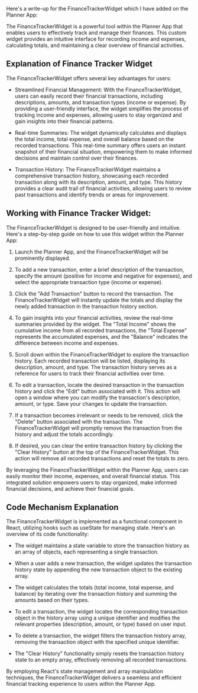 Here's a write-up for the FinanceTrackerWidget which I have added on the Planner App:

The FinanceTrackerWidget is a powerful tool within the Planner App that enables users to effectively track and manage their finances. This custom widget provides an intuitive interface for recording income and expenses, calculating totals, and maintaining a clear overview of financial activities.

## Explanation of Finance Tracker Widget
The FinanceTrackerWidget offers several key advantages for users:

- Streamlined Financial Management:
  With the FinanceTrackerWidget, users can easily record their financial transactions, including descriptions, amounts, and transaction types (income or expense). By providing a user-friendly interface, the widget simplifies the process of tracking income and expenses, allowing users to stay organized and gain insights into their financial patterns.

- Real-time Summaries:
  The widget dynamically calculates and displays the total income, total expense, and overall balance based on the recorded transactions. This real-time summary offers users an instant snapshot of their financial situation, empowering them to make informed decisions and maintain control over their finances.

- Transaction History:
  The FinanceTrackerWidget maintains a comprehensive transaction history, showcasing each recorded transaction along with its description, amount, and type. This history provides a clear audit trail of financial activities, allowing users to review past transactions and identify trends or areas for improvement.

## Working with Finance Tracker Widget:

The FinanceTrackerWidget is designed to be user-friendly and intuitive. Here's a step-by-step guide on how to use this widget within the Planner App:

1. Launch the Planner App, and the FinanceTrackerWidget will be prominently displayed.

2. To add a new transaction, enter a brief description of the transaction, specify the amount (positive for income and negative for expenses), and select the appropriate transaction type (income or expense).

3. Click the "Add Transaction" button to record the transaction. The FinanceTrackerWidget will instantly update the totals and display the newly added transaction in the transaction history section.

4. To gain insights into your financial activities, review the real-time summaries provided by the widget. The "Total Income" shows the cumulative income from all recorded transactions, the "Total Expense" represents the accumulated expenses, and the "Balance" indicates the difference between income and expenses.

5. Scroll down within the FinanceTrackerWidget to explore the transaction history. Each recorded transaction will be listed, displaying its description, amount, and type. The transaction history serves as a reference for users to track their financial activities over time.

6. To edit a transaction, locate the desired transaction in the transaction history and click the "Edit" button associated with it. This action will open a window where you can modify the transaction's description, amount, or type. Save your changes to update the transaction.

7. If a transaction becomes irrelevant or needs to be removed, click the "Delete" button associated with the transaction. The FinanceTrackerWidget will promptly remove the transaction from the history and adjust the totals accordingly.

8. If desired, you can clear the entire transaction history by clicking the "Clear History" button at the top of the FinanceTrackerWidget. This action will remove all recorded transactions and reset the totals to zero.

By leveraging the FinanceTrackerWidget within the Planner App, users can easily monitor their income, expenses, and overall financial status. This integrated solution empowers users to stay organized, make informed financial decisions, and achieve their financial goals.

## Code Mechanism Explanation

The FinanceTrackerWidget is implemented as a functional component in React, utilizing hooks such as useState for managing state. Here's an overview of its code functionality:

- The widget maintains a state variable to store the transaction history as an array of objects, each representing a single transaction.

- When a user adds a new transaction, the widget updates the transaction history state by appending the new transaction object to the existing array.

- The widget calculates the totals (total income, total expense, and balance) by iterating over the transaction history and summing the amounts based on their types.

- To edit a transaction, the widget locates the corresponding transaction object in the history array using a unique identifier and modifies the relevant properties (description, amount, or type) based on user input.

- To delete a transaction, the widget filters the transaction history array, removing the transaction object with the specified unique identifier.

- The "Clear History" functionality simply resets the transaction history state to an empty array, effectively removing all recorded transactions.

By employing React's state management and array manipulation techniques, the FinanceTrackerWidget delivers a seamless and efficient financial tracking experience to users within the Planner App.
